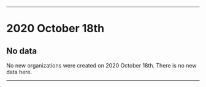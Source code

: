 
***

# 2020 October 18th

## No data

No new organizations were created on 2020 October 18th. There is no new data here.

***
